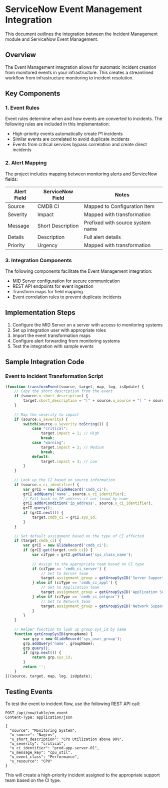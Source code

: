 # ServiceNow Event Management Integration

This document outlines the integration between the Incident Management module and ServiceNow Event Management.

## Overview

The Event Management integration allows for automatic incident creation from monitored events in your infrastructure. This creates a streamlined workflow from infrastructure monitoring to incident resolution.

## Key Components

### 1. Event Rules

Event rules determine when and how events are converted to incidents. The following rules are included in this implementation:

- High-priority events automatically create P1 incidents
- Similar events are correlated to avoid duplicate incidents
- Events from critical services bypass correlation and create direct incidents

### 2. Alert Mapping

The project includes mapping between monitoring alerts and ServiceNow fields:

| Alert Field | ServiceNow Field | Notes |
|-------------|------------------|-------|
| Source | CMDB CI | Mapped to Configuration Item |
| Severity | Impact | Mapped with transformation |
| Message | Short Description | Prefixed with source system name |
| Details | Description | Full alert details |
| Priority | Urgency | Mapped with transformation |

### 3. Integration Components

The following components facilitate the Event Management integration:

- MID Server configuration for secure communication
- REST API endpoints for event ingestion
- Transform maps for field mapping
- Event correlation rules to prevent duplicate incidents

## Implementation Steps

1. Configure the MID Server on a server with access to monitoring systems
2. Set up integration user with appropriate roles
3. Import the event transformation maps
4. Configure alert forwarding from monitoring systems
5. Test the integration with sample events

## Sample Integration Code

### Event to Incident Transformation Script

```javascript
(function transformEvent(source, target, map, log, isUpdate) {
    // Copy the short description from the event
    if (source.u_short_description) {
        target.short_description = "[" + source.u_source + "] " + source.u_short_description;
    }
    
    // Map the severity to impact
    if (source.u_severity) {
        switch(source.u_severity.toString()) {
            case "critical":
                target.impact = 1; // High
                break;
            case "warning":
                target.impact = 2; // Medium
                break;
            default:
                target.impact = 3; // Low
        }
    }
    
    // Look up the CI based on source information
    if (source.u_ci_identifier) {
        var grCI = new GlideRecord('cmdb_ci');
        grCI.addQuery('name', source.u_ci_identifier);
        // Fall back to IP address if not found by name
        grCI.addOrCondition('ip_address', source.u_ci_identifier);
        grCI.query();
        if (grCI.next()) {
            target.cmdb_ci = grCI.sys_id;
        }
    }
    
    // Set default assignment based on the type of CI affected
    if (target.cmdb_ci) {
        var grCI = new GlideRecord('cmdb_ci');
        if (grCI.get(target.cmdb_ci)) {
            var ciType = grCI.getValue('sys_class_name');
            
            // Assign to the appropriate team based on CI type
            if (ciType == 'cmdb_ci_server') {
                // Set to Server team
                target.assignment_group = getGroupSysID('Server Support');
            } else if (ciType == 'cmdb_ci_appl') {
                // Set to Application team
                target.assignment_group = getGroupSysID('Application Support');
            } else if (ciType == 'cmdb_ci_netgear') {
                // Set to Network team
                target.assignment_group = getGroupSysID('Network Support');
            }
        }
    }
    
    // Helper function to look up group sys_id by name
    function getGroupSysID(groupName) {
        var grp = new GlideRecord('sys_user_group');
        grp.addQuery('name', groupName);
        grp.query();
        if (grp.next()) {
            return grp.sys_id;
        }
        return '';
    }
})(source, target, map, log, isUpdate);
```

## Testing Events

To test the event to incident flow, use the following REST API call:

```
POST /api/now/table/em_event
Content-Type: application/json

{
  "source": "Monitoring System",
  "u_source": "Nagios",
  "u_short_description": "CPU Utilization above 90%",
  "u_severity": "critical",
  "u_ci_identifier": "prod-app-server-01",
  "u_message_key": "cpu_util",
  "u_event_class": "Performance",
  "u_resource": "CPU"
}
```

This will create a high-priority incident assigned to the appropriate support team based on the CI type.

